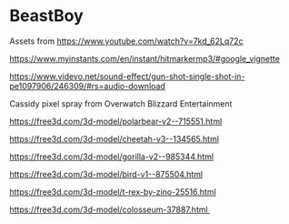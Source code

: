 # BeastBoy
Assets from
https://www.youtube.com/watch?v=7kd_62Lq72c

https://www.myinstants.com/en/instant/hitmarkermp3/#google_vignette

https://www.videvo.net/sound-effect/gun-shot-single-shot-in-pe1097906/246309/#rs=audio-download

Cassidy pixel spray from Overwatch Blizzard Entertainment

https://free3d.com/3d-model/polarbear-v2--715551.html

https://free3d.com/3d-model/cheetah-v3--134565.html

https://free3d.com/3d-model/gorilla-v2--985344.html

https://free3d.com/3d-model/bird-v1--875504.html

https://free3d.com/3d-model/t-rex-by-zino-25516.html

https://free3d.com/3d-model/colosseum-37887.html 
